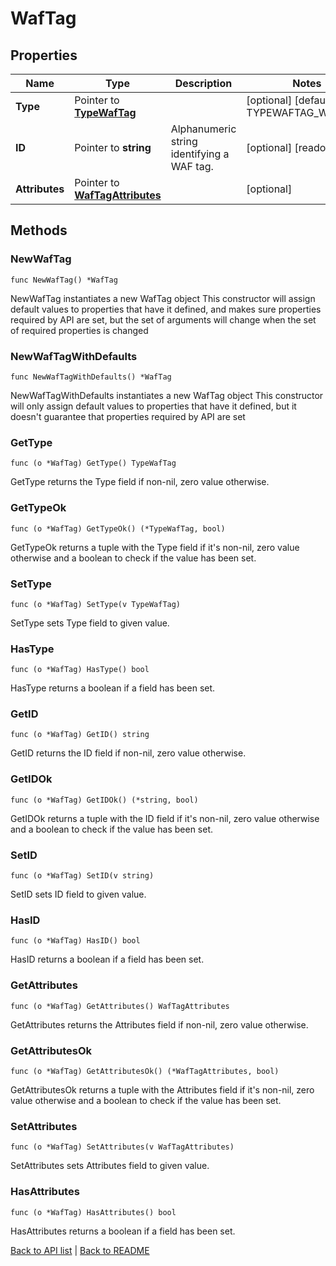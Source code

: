 # WafTag

## Properties

Name | Type | Description | Notes
------------ | ------------- | ------------- | -------------
**Type** | Pointer to [**TypeWafTag**](TypeWafTag.md) |  | [optional] [default to TYPEWAFTAG_WAF_TAG]
**ID** | Pointer to **string** | Alphanumeric string identifying a WAF tag. | [optional] [readonly] 
**Attributes** | Pointer to [**WafTagAttributes**](WafTagAttributes.md) |  | [optional] 

## Methods

### NewWafTag

`func NewWafTag() *WafTag`

NewWafTag instantiates a new WafTag object
This constructor will assign default values to properties that have it defined,
and makes sure properties required by API are set, but the set of arguments
will change when the set of required properties is changed

### NewWafTagWithDefaults

`func NewWafTagWithDefaults() *WafTag`

NewWafTagWithDefaults instantiates a new WafTag object
This constructor will only assign default values to properties that have it defined,
but it doesn't guarantee that properties required by API are set

### GetType

`func (o *WafTag) GetType() TypeWafTag`

GetType returns the Type field if non-nil, zero value otherwise.

### GetTypeOk

`func (o *WafTag) GetTypeOk() (*TypeWafTag, bool)`

GetTypeOk returns a tuple with the Type field if it's non-nil, zero value otherwise
and a boolean to check if the value has been set.

### SetType

`func (o *WafTag) SetType(v TypeWafTag)`

SetType sets Type field to given value.

### HasType

`func (o *WafTag) HasType() bool`

HasType returns a boolean if a field has been set.

### GetID

`func (o *WafTag) GetID() string`

GetID returns the ID field if non-nil, zero value otherwise.

### GetIDOk

`func (o *WafTag) GetIDOk() (*string, bool)`

GetIDOk returns a tuple with the ID field if it's non-nil, zero value otherwise
and a boolean to check if the value has been set.

### SetID

`func (o *WafTag) SetID(v string)`

SetID sets ID field to given value.

### HasID

`func (o *WafTag) HasID() bool`

HasID returns a boolean if a field has been set.

### GetAttributes

`func (o *WafTag) GetAttributes() WafTagAttributes`

GetAttributes returns the Attributes field if non-nil, zero value otherwise.

### GetAttributesOk

`func (o *WafTag) GetAttributesOk() (*WafTagAttributes, bool)`

GetAttributesOk returns a tuple with the Attributes field if it's non-nil, zero value otherwise
and a boolean to check if the value has been set.

### SetAttributes

`func (o *WafTag) SetAttributes(v WafTagAttributes)`

SetAttributes sets Attributes field to given value.

### HasAttributes

`func (o *WafTag) HasAttributes() bool`

HasAttributes returns a boolean if a field has been set.


[Back to API list](../README.md#documentation-for-api-endpoints) | [Back to README](../README.md)
